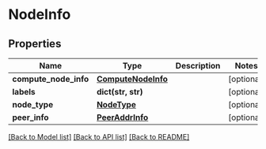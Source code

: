 # NodeInfo

## Properties
Name | Type | Description | Notes
------------ | ------------- | ------------- | -------------
**compute_node_info** | [**ComputeNodeInfo**](ComputeNodeInfo.md) |  | [optional] 
**labels** | **dict(str, str)** |  | [optional] 
**node_type** | [**NodeType**](NodeType.md) |  | [optional] 
**peer_info** | [**PeerAddrInfo**](PeerAddrInfo.md) |  | [optional] 

[[Back to Model list]](../README.md#documentation-for-models) [[Back to API list]](../README.md#documentation-for-api-endpoints) [[Back to README]](../README.md)


